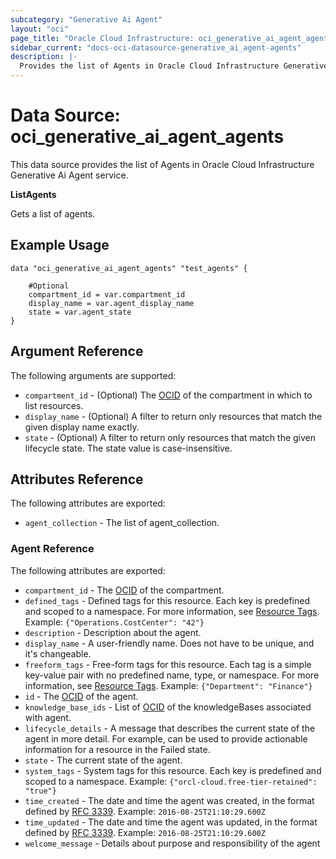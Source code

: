 ```yaml
---
subcategory: "Generative Ai Agent"
layout: "oci"
page_title: "Oracle Cloud Infrastructure: oci_generative_ai_agent_agents"
sidebar_current: "docs-oci-datasource-generative_ai_agent-agents"
description: |-
  Provides the list of Agents in Oracle Cloud Infrastructure Generative Ai Agent service
---
```


# Data Source: oci_generative_ai_agent_agents
This data source provides the list of Agents in Oracle Cloud Infrastructure Generative Ai Agent service.

**ListAgents** 

Gets a list of agents.


## Example Usage

```hcl
data "oci_generative_ai_agent_agents" "test_agents" {

	#Optional
	compartment_id = var.compartment_id
	display_name = var.agent_display_name
	state = var.agent_state
}
```

## Argument Reference

The following arguments are supported:

* `compartment_id` - (Optional) The [OCID](https://docs.cloud.oracle.com/iaas/Content/General/Concepts/identifiers.htm) of the compartment in which to list resources.
* `display_name` - (Optional) A filter to return only resources that match the given display name exactly.
* `state` - (Optional) A filter to return only resources that match the given lifecycle state. The state value is case-insensitive. 


## Attributes Reference

The following attributes are exported:

* `agent_collection` - The list of agent_collection.

### Agent Reference

The following attributes are exported:

* `compartment_id` - The [OCID](https://docs.cloud.oracle.com/iaas/Content/General/Concepts/identifiers.htm) of the compartment.
* `defined_tags` - Defined tags for this resource. Each key is predefined and scoped to a namespace. For more information, see [Resource Tags](https://docs.cloud.oracle.com/iaas/Content/General/Concepts/resourcetags.htm).  Example: `{"Operations.CostCenter": "42"}` 
* `description` - Description about the agent.
* `display_name` - A user-friendly name. Does not have to be unique, and it's changeable.
* `freeform_tags` - Free-form tags for this resource. Each tag is a simple key-value pair with no predefined name, type, or namespace. For more information, see [Resource Tags](https://docs.cloud.oracle.com/iaas/Content/General/Concepts/resourcetags.htm).  Example: `{"Department": "Finance"}` 
* `id` - The [OCID](https://docs.cloud.oracle.com/iaas/Content/General/Concepts/identifiers.htm) of the agent.
* `knowledge_base_ids` - List of [OCID](https://docs.cloud.oracle.com/iaas/Content/General/Concepts/identifiers.htm) of the knowledgeBases associated with agent.
* `lifecycle_details` - A message that describes the current state of the agent in more detail. For example, can be used to provide actionable information for a resource in the Failed state. 
* `state` - The current state of the agent.
* `system_tags` - System tags for this resource. Each key is predefined and scoped to a namespace.  Example: `{"orcl-cloud.free-tier-retained": "true"}` 
* `time_created` - The date and time the agent was created, in the format defined by [RFC 3339](https://tools.ietf.org/html/rfc3339).  Example: `2016-08-25T21:10:29.600Z` 
* `time_updated` - The date and time the agent was updated, in the format defined by [RFC 3339](https://tools.ietf.org/html/rfc3339).  Example: `2016-08-25T21:10:29.600Z` 
* `welcome_message` - Details about purpose and responsibility of the agent

